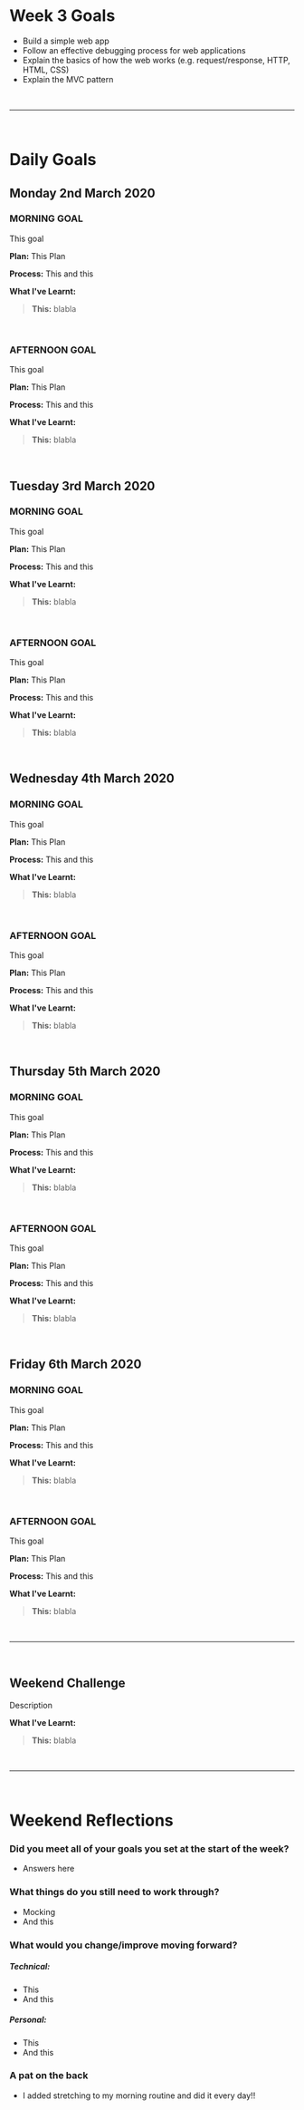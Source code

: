 # Week 3 Goals
* Build a simple web app
* Follow an effective debugging process for web applications
* Explain the basics of how the web works (e.g. request/response, HTTP, HTML, CSS)
* Explain the MVC pattern

<br>

***

<br>

# Daily Goals

## Monday 2nd March 2020
### MORNING GOAL
This goal

**Plan:**
This Plan

**Process:**
This and this

**What I've Learnt:**
>**This:** blabla

<br>

### AFTERNOON GOAL
This goal

**Plan:**
This Plan

**Process:**
This and this

**What I've Learnt:**
>**This:** blabla

<br>

## Tuesday 3rd March 2020
### MORNING GOAL
This goal

**Plan:**
This Plan

**Process:**
This and this

**What I've Learnt:**
>**This:** blabla

<br>

### AFTERNOON GOAL
This goal

**Plan:**
This Plan

**Process:**
This and this

**What I've Learnt:**
>**This:** blabla

<br>

## Wednesday 4th March 2020
### MORNING GOAL
This goal

**Plan:**
This Plan

**Process:**
This and this

**What I've Learnt:**
>**This:** blabla

<br>

### AFTERNOON GOAL
This goal

**Plan:**
This Plan

**Process:**
This and this

**What I've Learnt:**
>**This:** blabla

<br>

## Thursday 5th March 2020
### MORNING GOAL
This goal

**Plan:**
This Plan

**Process:**
This and this

**What I've Learnt:**
>**This:** blabla

<br>

### AFTERNOON GOAL
This goal

**Plan:**
This Plan

**Process:**
This and this

**What I've Learnt:**
>**This:** blabla

<br>

## Friday 6th March 2020
### MORNING GOAL
This goal

**Plan:**
This Plan

**Process:**
This and this

**What I've Learnt:**
>**This:** blabla

<br>

### AFTERNOON GOAL
This goal

**Plan:**
This Plan

**Process:**
This and this

**What I've Learnt:**
>**This:** blabla

<br>

***

<br>

## Weekend Challenge
Description

**What I've Learnt:**
>**This:** blabla

<br>

***

<br>


# Weekend Reflections

### Did you meet all of your goals you set at the start of the week?
* Answers here

### What things do you still need to work through?
* Mocking
* And this

### What would you change/improve moving forward?
##### Technical: 
* This
* And this
##### Personal:
* This
* And this

### A pat on the back
* I added stretching to my morning routine and did it every day!!

<br>
